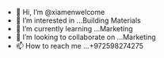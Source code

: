 - 👋 Hi, I’m @xiamenwelcome
- 👀 I’m interested in ...Building Materials
- 🌱 I’m currently learning ...Marketing
- 💞️ I’m looking to collaborate on ...Marketing 
- 📫 How to reach me ...+972598274275

<!---
xiamenwelcome/xiamenwelcome is a ✨ special ✨ repository because its `README.md` (this file) appears on your GitHub profile.
You can click the Preview link to take a look at your changes.
--->
